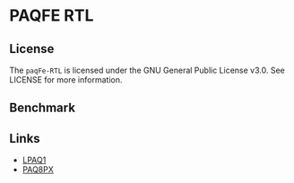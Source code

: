 # PAQFE RTL

## License

The `paqFe-RTL` is licensed under the GNU General Public License v3.0. See LICENSE for more information.

## Benchmark

## Links

- [LPAQ1](http://www.mattmahoney.net/dc/#lpaq)
- [PAQ8PX](https://github.com/hxim/paq8px)
